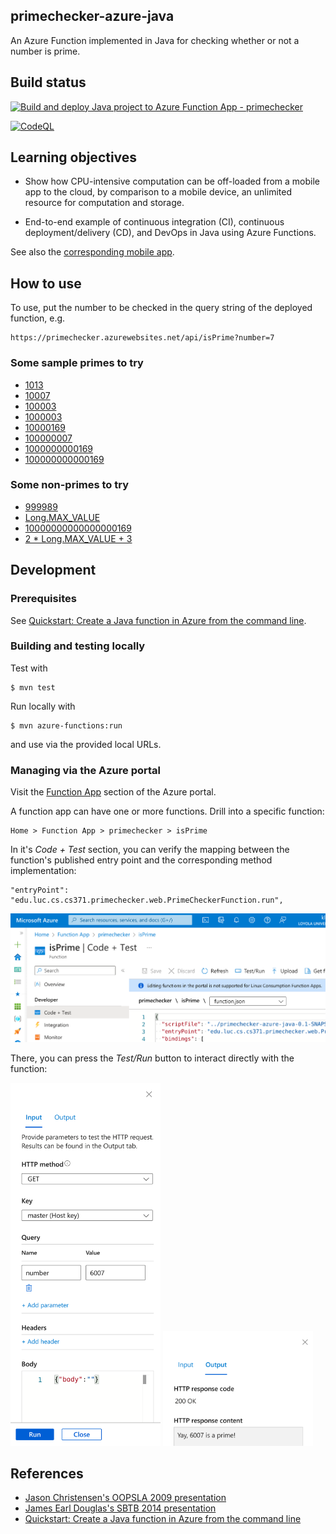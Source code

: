 ## primechecker-azure-java

An Azure Function implemented in Java for checking whether or not a number is prime.

## Build status

[![Build and deploy Java project to Azure Function App - primechecker](https://github.com/lucproglangcourse/primechecker-azure-java/actions/workflows/main_primechecker.yml/badge.svg)](https://github.com/lucproglangcourse/primechecker-azure-java/actions/workflows/main_primechecker.yml)

[![CodeQL](https://github.com/lucproglangcourse/primechecker-azure-java/actions/workflows/codeql.yml/badge.svg)](https://github.com/lucproglangcourse/primechecker-azure-java/actions/workflows/codeql.yml)

## Learning objectives

- Show how CPU-intensive computation can be off-loaded from a mobile app to
  the cloud, by comparison to a mobile device, an unlimited resource for
  computation and storage.

- End-to-end example of continuous integration (CI), continuous
  deployment/delivery (CD), and DevOps in Java using Azure Functions.

See also the
[corresponding mobile app](https://github.com/LoyolaChicagoCode/primenumbers-android-scala).

## How to use

To use, put the number to be checked in the query string of the deployed function, e.g.

    https://primechecker.azurewebsites.net/api/isPrime?number=7


### Some sample primes to try

- [1013](https://primechecker.azurewebsites.net/api/isPrime?number=1013)
- [10007](https://primechecker.azurewebsites.net/api/isPrime?number=10007)
- [100003](https://primechecker.azurewebsites.net/api/isPrime?number=100003)
- [1000003](https://primechecker.azurewebsites.net/api/isPrime?number=1000003)
- [10000169](https://primechecker.azurewebsites.net/api/isPrime?number=10000169)
- [100000007](https://primechecker.azurewebsites.net/api/isPrime?number=100000007)
- [1000000000169](https://primechecker.azurewebsites.net/api/isPrime?number=1000000000169)
- [100000000000169](https://primechecker.azurewebsites.net/api/isPrime?number=100000000000169)

### Some non-primes to try

- [999989](https://primechecker.azurewebsites.net/api/isPrime?number=999989)
- [Long.MAX_VALUE](https://primechecker.azurewebsites.net/api/isPrime?number=9223372036854775807)
- [10000000000000000169](https://primechecker.azurewebsites.net/api/isPrime?number=10000000000000000169)
- [2 * Long.MAX_VALUE + 3](https://primechecker.azurewebsites.net/api/isPrime?number=18446744073709551617)

## Development

### Prerequisites

See [Quickstart: Create a Java function in Azure from the command line](https://learn.microsoft.com/en-us/azure/azure-functions/create-first-function-cli-java).

### Building and testing locally

Test with

    $ mvn test

Run locally with

    $ mvn azure-functions:run

and use via the provided local URLs.

### Managing via the Azure portal

Visit the [Function App](https://portal.azure.com/#view/HubsExtension/BrowseResource/resourceType/Microsoft.Web%2Fsites/kind/functionapp) section of the Azure portal.

A function app can have one or more functions.
Drill into a specific function:

    Home > Function App > primechecker > isPrime

In it's *Code + Test* section, you can verify the mapping between the function's published entry point and the corresponding method implementation:

    "entryPoint": "edu.luc.cs.cs371.primechecker.web.PrimeCheckerFunction.run",

<img src="doc/images/config.png" alt="JSON configuration for isPrime function" width="600"/>

There, you can press the *Test/Run* button to interact directly with the function:

<img src="doc/images/input.png" alt="JSON configuration for isPrime function" width="240"/>

<img src="doc/images/output.png" alt="JSON configuration for isPrime function" width="240"/>

## References

- [Jason Christensen's OOPSLA 2009 presentation](http://www.slideshare.net/jasonc411/oopsla-2009-combining-rest-and-cloud-a-practitioners-report)
- [James Earl Douglas's SBTB 2014 presentation](https://www.youtube.com/watch?v=sZYAFWTyOlE)
- [Quickstart: Create a Java function in Azure from the command line](https://learn.microsoft.com/en-us/azure/azure-functions/create-first-function-cli-java)
